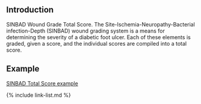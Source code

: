 ﻿## Introduction

SINBAD Wound Grade Total Score.  The Site-Ischemia-Neuropathy-Bacterial infection-Depth (SINBAD) wound grading system is a means for determining the severity of a diabetic foot ulcer.  Each of these elements is graded, given a score, and the individual scores are compiled into a total score.

## Example

[SINBAD Total Score example](Observation-SINBADWoundGradeTotalScore-example.html)

{% include link-list.md %}
